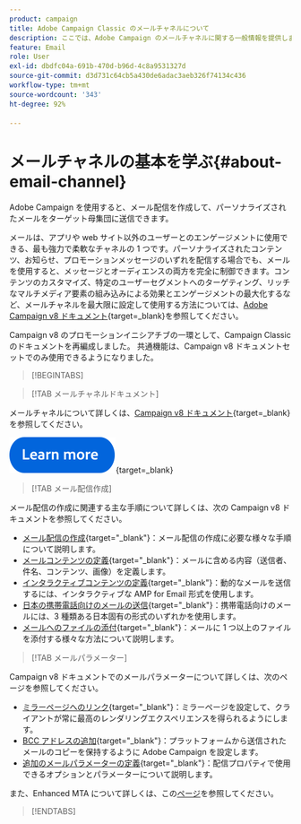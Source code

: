 ```yaml
---
product: campaign
title: Adobe Campaign Classic のメールチャネルについて
description: ここでは、Adobe Campaign のメールチャネルに関する一般情報を提供します。
feature: Email
role: User
exl-id: dbdfc04a-691b-470d-b96d-4c8a9531327d
source-git-commit: d3d731c64cb5a430de6adac3aeb326f74134c436
workflow-type: tm+mt
source-wordcount: '343'
ht-degree: 92%

---
```


# メールチャネルの基本を学ぶ{#about-email-channel}

Adobe Campaign を使用すると、メール配信を作成して、パーソナライズされたメールをターゲット母集団に送信できます。

メールは、アプリや web サイト以外のユーザーとのエンゲージメントに使用できる、最も強力で柔軟なチャネルの 1 つです。パーソナライズされたコンテンツ、お知らせ、プロモーションメッセージのいずれを配信する場合でも、メールを使用すると、メッセージとオーディエンスの両方を完全に制御できます。コンテンツのカスタマイズ、特定のユーザーセグメントへのターゲティング、リッチなマルチメディア要素の組み込みによる効果とエンゲージメントの最大化するなど、メールチャネルを最大限に設定して使用する方法については、[Adobe Campaign v8 ドキュメント](https://experienceleague.adobe.com/ja/docs/campaign/campaign-v8/send/emails/email){target=_blank}を参照してください。

Campaign v8 のプロモーションイニシアチブの一環として、Campaign Classicのドキュメントを再編成しました。 共通機能は、Campaign v8 ドキュメントセットでのみ使用できるようになりました。




>[!BEGINTABS]

>[!TAB メールチャネルドキュメント]

メールチャネルについて詳しくは、[Campaign v8 ドキュメント](https://experienceleague.adobe.com/ja/docs/campaign/campaign-v8/send/emails/email){target=_blank}を参照してください。


[![画像](../../assets/do-not-localize/learn-more-button.svg)](https://experienceleague.adobe.com/ja/docs/campaign/campaign-v8/send/emails/email){target=_blank}


>[!TAB メール配信作成]

メール配信の作成に関連する主な手順について詳しくは、次の Campaign v8 ドキュメントを参照してください。

* [メール配信の作成](https://experienceleague.adobe.com/docs/campaign/campaign-v8/send/emails/email.html?lang=ja){target="_blank"}：メール配信の作成に必要な様々な手順について説明します。
* [メールコンテンツの定義](https://experienceleague.adobe.com/docs/campaign/campaign-v8/send/emails/defining-the-email-content.html?lang=ja){target="_blank"}：メールに含める内容（送信者、件名、コンテンツ、画像）を定義します。
* [インタラクティブコンテンツの定義](https://experienceleague.adobe.com/docs/campaign/campaign-v8/send/emails/defining-interactive-content.html?lang=ja){target="_blank"}：動的なメールを送信するには、インタラクティブな AMP for Email 形式を使用します。
* [日本の携帯電話向けのメールの送信](https://experienceleague.adobe.com/docs/campaign/campaign-v8/send/emails/sending-emails-on-japanese-mobiles.html?lang=ja){target="_blank"}：携帯電話向けのメールには、3 種類ある日本固有の形式のいずれかを使用します。
* [メールへのファイルの添付](https://experienceleague.adobe.com/docs/campaign/campaign-v8/send/emails/attaching-files.html?lang=ja){target="_blank"}：メールに 1 つ以上のファイルを添付する様々な方法について説明します。


>[!TAB メールパラメーター]

Campaign v8 ドキュメントでのメールパラメーターについて詳しくは、次のページを参照してください。

* [ミラーページへのリンク](https://experienceleague.adobe.com/docs/campaign/campaign-v8/send/emails/mirror-page.html?lang=ja){target="_blank"}：ミラーページを設定して、クライアントが常に最高のレンダリングエクスペリエンスを得られるようにします。
* [BCC アドレスの追加](https://experienceleague.adobe.com/docs/campaign/campaign-v8/send/emails/email-bcc.html?lang=ja){target="_blank"}：プラットフォームから送信されたメールのコピーを保持するように Adobe Campaign を設定します。
* [追加のメールパラメーターの定義](https://experienceleague.adobe.com/docs/campaign/campaign-v8/send/emails/email-parameters.html?lang=ja){target="_blank"}：配信プロパティで使用できるオプションとパラメーターについて説明します。

また、Enhanced MTA について詳しくは、この[ページ](sending-with-enhanced-mta.md)を参照してください。

>[!ENDTABS]





<!--
Adobe Campaign lets you mass deliver personalized electronic messages to a target population.

Before starting sending emails:

* Make sure recipient profiles contain at least an email address.
* Learn more about the Adobe Campaign [Delivery best practices](delivery-best-practices.md).
* Read out these sections to learn more about Deliverability: [Deliverability management in Campaign](about-deliverability.md) and [Deliverability best practices guide](https://experienceleague.adobe.com/docs/deliverability-learn/deliverability-best-practice-guide/introduction.html?lang=ja).

The key steps to send an email are as follows:

* [Create an email delivery](creating-an-email-delivery.md)
* [Define the target population](steps-defining-the-target-population.md)
* [Define the email content](defining-the-email-content.md)
* [Send the email](sending-messages.md)
* [Monitor the delivery](about-delivery-monitoring.md)

The sections below provide information that is specific to the email channel. For global information on how to create a delivery, refer to [this section](steps-about-delivery-creation-steps.md).
-->
